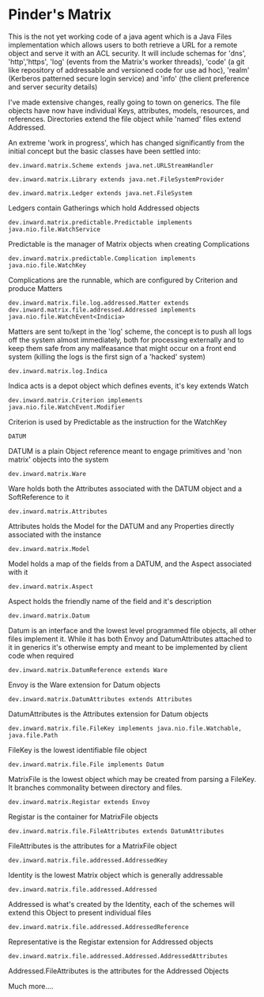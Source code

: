 # Pinder's Matrix

This is the not yet working code of a java agent which is a Java Files implementation which allows users to both retrieve a URL for a remote object and serve it with an ACL security. It will include schemas for 'dns', 'http','https', 'log' (events from the Matrix's worker threads), 'code' (a git like repository of addressable and versioned code for use ad hoc), 'realm' (Kerberos patterned secure login service) and 'info' (the client preference and server security details)

I've made extensive changes, really going to town on generics. The file objects have now have individual Keys, attributes, models, resources, and references. Directories extend the file object while 'named' files extend Addressed.


An extreme 'work in progress', which has changed significantly from the initial concept but the basic classes have been settled into:

    dev.inward.matrix.Scheme extends java.net.URLStreamHandler
    
    dev.inward.matrix.Library extends java.net.FileSystemProvider

    dev.inward.matrix.Ledger extends java.net.FileSystem
Ledgers contain Gatherings which hold Addressed objects

    dev.inward.matrix.predictable.Predictable implements java.nio.file.WatchService
Predictable is the manager of Matrix objects when creating Complications

    dev.inward.matrix.predictable.Complication implements java.nio.file.WatchKey
Complications are the runnable, which are configured by Criterion and produce Matters

    dev.inward.matrix.file.log.addressed.Matter extends dev.inward.matrix.file.addressed.Addressed implements java.nio.file.WatchEvent<Indicia> 
Matters are sent to/kept in the 'log' scheme, the concept is to push all logs off the system almost immediately, both for processing externally and to keep them safe from any malfeasance that might occur on a front end system (killing the logs is the first sign of a 'hacked' system)

    dev.inward.matrix.log.Indica 
Indica acts is a depot object which defines events, it's key extends Watch

    dev.inward.matrix.Criterion implements java.nio.file.WatchEvent.Modifier
Criterion is used by Predictable as the instruction for the WatchKey

    DATUM
DATUM is a plain Object reference meant to engage primitives and 'non matrix' objects into the system
    
    dev.inward.matrix.Ware
Ware holds both the Attributes associated with the DATUM object and a SoftReference to it

    dev.inward.matrix.Attributes
Attributes holds the Model for the DATUM and any Properties directly associated with the instance 

    dev.inward.matrix.Model
Model holds a map of the fields from a DATUM, and the Aspect associated with it

    dev.inward.matrix.Aspect
Aspect holds the friendly name of the field and it's description 

    dev.inward.matrix.Datum
Datum is an interface and the lowest level programmed file objects, all other files implement it. While it has both Envoy and DatumAttributes attached to it in generics it's otherwise empty and meant to be implemented by client code when required

    dev.inward.matrix.DatumReference extends Ware
Envoy is the Ware extension for Datum objects

    dev.inward.matrix.DatumAttributes extends Attributes
DatumAttributes is the Attributes extension for Datum objects

    dev.inward.matrix.file.FileKey implements java.nio.file.Watchable, java.file.Path
FileKey is the lowest identifiable file object

    dev.inward.matrix.file.File implements Datum
MatrixFile is the lowest object which may be created from parsing a FileKey. It branches commonality between directory and files.

    dev.inward.matrix.Registar extends Envoy
Registar is the container for MatrixFile objects

    dev.inward.matrix.file.FileAttributes extends DatumAttributes
FileAttributes is the attributes for a MatrixFile object 

    dev.inward.matrix.file.addressed.AddressedKey
Identity is the lowest Matrix object which is generally addressable

    dev.inward.matrix.file.addressed.Addressed
Addressed is what's created by the Identity, each of the schemes will extend this Object to present individual files

    dev.inward.matrix.file.addressed.AddressedReference
Representative is the Registar extension for Addressed objects

    dev.inward.matrix.file.addressed.Addressed.AddressedAttributes
Addressed.FileAttributes is the attributes for the Addressed Objects

Much more....


